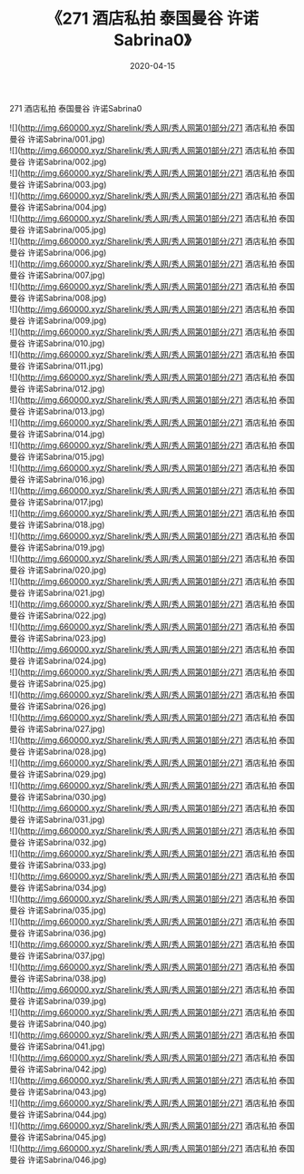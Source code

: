 ﻿---
layout: post
title:  《271 酒店私拍 泰国曼谷 许诺Sabrina0》
date:   2020-04-15
img: http://img.660000.xyz/Sharelink/秀人网/秀人网第01部分/271 酒店私拍 泰国曼谷 许诺Sabrina0/000.jpg
categories: [美女, 清纯, 唯美]
---

271 酒店私拍 泰国曼谷 许诺Sabrina0

  ![](http://img.660000.xyz/Sharelink/秀人网/秀人网第01部分/271 酒店私拍 泰国曼谷 许诺Sabrina/001.jpg) <br> ![](http://img.660000.xyz/Sharelink/秀人网/秀人网第01部分/271 酒店私拍 泰国曼谷 许诺Sabrina/002.jpg) <br> ![](http://img.660000.xyz/Sharelink/秀人网/秀人网第01部分/271 酒店私拍 泰国曼谷 许诺Sabrina/003.jpg) <br> ![](http://img.660000.xyz/Sharelink/秀人网/秀人网第01部分/271 酒店私拍 泰国曼谷 许诺Sabrina/004.jpg) <br> ![](http://img.660000.xyz/Sharelink/秀人网/秀人网第01部分/271 酒店私拍 泰国曼谷 许诺Sabrina/005.jpg) <br> ![](http://img.660000.xyz/Sharelink/秀人网/秀人网第01部分/271 酒店私拍 泰国曼谷 许诺Sabrina/006.jpg) <br> ![](http://img.660000.xyz/Sharelink/秀人网/秀人网第01部分/271 酒店私拍 泰国曼谷 许诺Sabrina/007.jpg) <br> ![](http://img.660000.xyz/Sharelink/秀人网/秀人网第01部分/271 酒店私拍 泰国曼谷 许诺Sabrina/008.jpg) <br> ![](http://img.660000.xyz/Sharelink/秀人网/秀人网第01部分/271 酒店私拍 泰国曼谷 许诺Sabrina/009.jpg) <br> ![](http://img.660000.xyz/Sharelink/秀人网/秀人网第01部分/271 酒店私拍 泰国曼谷 许诺Sabrina/010.jpg) <br> ![](http://img.660000.xyz/Sharelink/秀人网/秀人网第01部分/271 酒店私拍 泰国曼谷 许诺Sabrina/011.jpg) <br> ![](http://img.660000.xyz/Sharelink/秀人网/秀人网第01部分/271 酒店私拍 泰国曼谷 许诺Sabrina/012.jpg) <br> ![](http://img.660000.xyz/Sharelink/秀人网/秀人网第01部分/271 酒店私拍 泰国曼谷 许诺Sabrina/013.jpg) <br> ![](http://img.660000.xyz/Sharelink/秀人网/秀人网第01部分/271 酒店私拍 泰国曼谷 许诺Sabrina/014.jpg) <br> ![](http://img.660000.xyz/Sharelink/秀人网/秀人网第01部分/271 酒店私拍 泰国曼谷 许诺Sabrina/015.jpg) <br> ![](http://img.660000.xyz/Sharelink/秀人网/秀人网第01部分/271 酒店私拍 泰国曼谷 许诺Sabrina/016.jpg) <br> ![](http://img.660000.xyz/Sharelink/秀人网/秀人网第01部分/271 酒店私拍 泰国曼谷 许诺Sabrina/017.jpg) <br> ![](http://img.660000.xyz/Sharelink/秀人网/秀人网第01部分/271 酒店私拍 泰国曼谷 许诺Sabrina/018.jpg) <br> ![](http://img.660000.xyz/Sharelink/秀人网/秀人网第01部分/271 酒店私拍 泰国曼谷 许诺Sabrina/019.jpg) <br> ![](http://img.660000.xyz/Sharelink/秀人网/秀人网第01部分/271 酒店私拍 泰国曼谷 许诺Sabrina/020.jpg) <br> ![](http://img.660000.xyz/Sharelink/秀人网/秀人网第01部分/271 酒店私拍 泰国曼谷 许诺Sabrina/021.jpg) <br> ![](http://img.660000.xyz/Sharelink/秀人网/秀人网第01部分/271 酒店私拍 泰国曼谷 许诺Sabrina/022.jpg) <br> ![](http://img.660000.xyz/Sharelink/秀人网/秀人网第01部分/271 酒店私拍 泰国曼谷 许诺Sabrina/023.jpg) <br> ![](http://img.660000.xyz/Sharelink/秀人网/秀人网第01部分/271 酒店私拍 泰国曼谷 许诺Sabrina/024.jpg) <br> ![](http://img.660000.xyz/Sharelink/秀人网/秀人网第01部分/271 酒店私拍 泰国曼谷 许诺Sabrina/025.jpg) <br> ![](http://img.660000.xyz/Sharelink/秀人网/秀人网第01部分/271 酒店私拍 泰国曼谷 许诺Sabrina/026.jpg) <br> ![](http://img.660000.xyz/Sharelink/秀人网/秀人网第01部分/271 酒店私拍 泰国曼谷 许诺Sabrina/027.jpg) <br> ![](http://img.660000.xyz/Sharelink/秀人网/秀人网第01部分/271 酒店私拍 泰国曼谷 许诺Sabrina/028.jpg) <br> ![](http://img.660000.xyz/Sharelink/秀人网/秀人网第01部分/271 酒店私拍 泰国曼谷 许诺Sabrina/029.jpg) <br> ![](http://img.660000.xyz/Sharelink/秀人网/秀人网第01部分/271 酒店私拍 泰国曼谷 许诺Sabrina/030.jpg) <br> ![](http://img.660000.xyz/Sharelink/秀人网/秀人网第01部分/271 酒店私拍 泰国曼谷 许诺Sabrina/031.jpg) <br> ![](http://img.660000.xyz/Sharelink/秀人网/秀人网第01部分/271 酒店私拍 泰国曼谷 许诺Sabrina/032.jpg) <br> ![](http://img.660000.xyz/Sharelink/秀人网/秀人网第01部分/271 酒店私拍 泰国曼谷 许诺Sabrina/033.jpg) <br> ![](http://img.660000.xyz/Sharelink/秀人网/秀人网第01部分/271 酒店私拍 泰国曼谷 许诺Sabrina/034.jpg) <br> ![](http://img.660000.xyz/Sharelink/秀人网/秀人网第01部分/271 酒店私拍 泰国曼谷 许诺Sabrina/035.jpg) <br> ![](http://img.660000.xyz/Sharelink/秀人网/秀人网第01部分/271 酒店私拍 泰国曼谷 许诺Sabrina/036.jpg) <br> ![](http://img.660000.xyz/Sharelink/秀人网/秀人网第01部分/271 酒店私拍 泰国曼谷 许诺Sabrina/037.jpg) <br> ![](http://img.660000.xyz/Sharelink/秀人网/秀人网第01部分/271 酒店私拍 泰国曼谷 许诺Sabrina/038.jpg) <br> ![](http://img.660000.xyz/Sharelink/秀人网/秀人网第01部分/271 酒店私拍 泰国曼谷 许诺Sabrina/039.jpg) <br> ![](http://img.660000.xyz/Sharelink/秀人网/秀人网第01部分/271 酒店私拍 泰国曼谷 许诺Sabrina/040.jpg) <br> ![](http://img.660000.xyz/Sharelink/秀人网/秀人网第01部分/271 酒店私拍 泰国曼谷 许诺Sabrina/041.jpg) <br> ![](http://img.660000.xyz/Sharelink/秀人网/秀人网第01部分/271 酒店私拍 泰国曼谷 许诺Sabrina/042.jpg) <br> ![](http://img.660000.xyz/Sharelink/秀人网/秀人网第01部分/271 酒店私拍 泰国曼谷 许诺Sabrina/043.jpg) <br> ![](http://img.660000.xyz/Sharelink/秀人网/秀人网第01部分/271 酒店私拍 泰国曼谷 许诺Sabrina/044.jpg) <br> ![](http://img.660000.xyz/Sharelink/秀人网/秀人网第01部分/271 酒店私拍 泰国曼谷 许诺Sabrina/045.jpg) <br> ![](http://img.660000.xyz/Sharelink/秀人网/秀人网第01部分/271 酒店私拍 泰国曼谷 许诺Sabrina/046.jpg) <br>